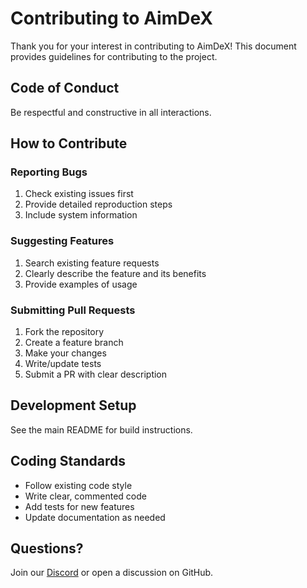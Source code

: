 # Contributing to AimDeX

Thank you for your interest in contributing to AimDeX! This document provides guidelines for contributing to the project.

## Code of Conduct

Be respectful and constructive in all interactions.

## How to Contribute

### Reporting Bugs

1. Check existing issues first
2. Provide detailed reproduction steps
3. Include system information

### Suggesting Features

1. Search existing feature requests
2. Clearly describe the feature and its benefits
3. Provide examples of usage

### Submitting Pull Requests

1. Fork the repository
2. Create a feature branch
3. Make your changes
4. Write/update tests
5. Submit a PR with clear description

## Development Setup

See the main README for build instructions.

## Coding Standards

- Follow existing code style
- Write clear, commented code
- Add tests for new features
- Update documentation as needed

## Questions?

Join our [Discord](https://discord.gg/aimdex) or open a discussion on GitHub.

